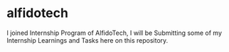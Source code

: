 # alfidotech
I joined Internship Program of AlfidoTech, I will be Submitting some of my Internship Learnings and Tasks here on this repository.
